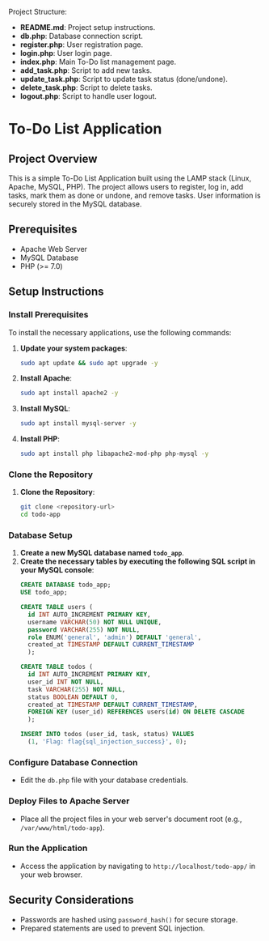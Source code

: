 Project Structure:

- **README.md**: Project setup instructions.
- **db.php**: Database connection script.
- **register.php**: User registration page.
- **login.php**: User login page.
- **index.php**: Main To-Do list management page.
- **add_task.php**: Script to add new tasks.
- **update_task.php**: Script to update task status (done/undone).
- **delete_task.php**: Script to delete tasks.
- **logout.php**: Script to handle user logout.



# To-Do List Application

## Project Overview
This is a simple To-Do List Application built using the LAMP stack (Linux, Apache, MySQL, PHP). The project allows users to register, log in, add tasks, mark them as done or undone, and remove tasks. User information is securely stored in the MySQL database.

## Prerequisites
- Apache Web Server
- MySQL Database
- PHP (>= 7.0)

## Setup Instructions

### Install Prerequisites
To install the necessary applications, use the following commands:

1. **Update your system packages**:
   ```bash
   sudo apt update && sudo apt upgrade -y
   ```

2. **Install Apache**:
   ```bash
   sudo apt install apache2 -y
   ```

3. **Install MySQL**:
   ```bash
   sudo apt install mysql-server -y
   ```

4. **Install PHP**:
   ```bash
   sudo apt install php libapache2-mod-php php-mysql -y
   ```

### Clone the Repository
1. **Clone the Repository**:
   ```bash
   git clone <repository-url>
   cd todo-app
   ```

### Database Setup
1. **Create a new MySQL database named `todo_app`**.
2. **Create the necessary tables by executing the following SQL script in your MySQL console**:
   ```sql
   CREATE DATABASE todo_app;
   USE todo_app;

   CREATE TABLE users (
     id INT AUTO_INCREMENT PRIMARY KEY,
     username VARCHAR(50) NOT NULL UNIQUE,
     password VARCHAR(255) NOT NULL,
     role ENUM('general', 'admin') DEFAULT 'general',
     created_at TIMESTAMP DEFAULT CURRENT_TIMESTAMP
     );

   CREATE TABLE todos (
     id INT AUTO_INCREMENT PRIMARY KEY,
     user_id INT NOT NULL,
     task VARCHAR(255) NOT NULL,
     status BOOLEAN DEFAULT 0,
     created_at TIMESTAMP DEFAULT CURRENT_TIMESTAMP,
     FOREIGN KEY (user_id) REFERENCES users(id) ON DELETE CASCADE
     );

   INSERT INTO todos (user_id, task, status) VALUES
     (1, 'Flag: flag{sql_injection_success}', 0);

   ```

### Configure Database Connection
- Edit the `db.php` file with your database credentials.

### Deploy Files to Apache Server
- Place all the project files in your web server's document root (e.g., `/var/www/html/todo-app`).

### Run the Application
- Access the application by navigating to `http://localhost/todo-app/` in your web browser.

## Security Considerations
- Passwords are hashed using `password_hash()` for secure storage.
- Prepared statements are used to prevent SQL injection.
